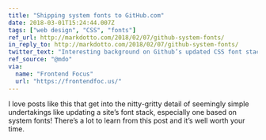 ```yaml
---
title: "Shipping system fonts to GitHub.com"
date: 2018-03-01T15:24:44.007Z
tags: ["web design", "CSS", "fonts"]
ref_url: http://markdotto.com/2018/02/07/github-system-fonts/
in_reply_to: http://markdotto.com/2018/02/07/github-system-fonts/
twitter_text: "Interesting background on Github’s updated CSS font stack"
ref_source: "@mdo"
via:
  name: "Frontend Focus"
  url: "https://frontendfoc.us/"
---
```


I love posts like this that get into the nitty-gritty detail of seemingly simple undertakings like updating a site’s font stack, especially one based on system fonts! There’s a lot to learn from this post and it’s well worth your time.